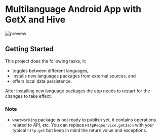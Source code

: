# Multilanguage Android App with GetX and Hive

![preview](multilanguage.gif)

## Getting Started

This project does the following tasks, it:

- toggles between different languages,
- installs new languages packages from external sources, and
- offers local data persistence.

After installing new language packages the app needs to restart for the changes to take effect.

### Note
- `wnetworking` package is not ready to publish yet, it contains operations related to API, etc. You can replace `HttpReqService.getJson` with your typical `http.get` but keep in mind the return value and exceptions.
